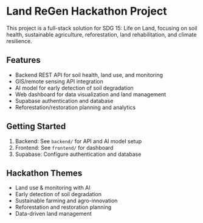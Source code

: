 # Land ReGen Hackathon Project

This project is a full-stack solution for SDG 15: Life on Land, focusing on soil health, sustainable agriculture, reforestation, land rehabilitation, and climate resilience.

## Features
- Backend REST API for soil health, land use, and monitoring
- GIS/remote sensing API integration
- AI model for early detection of soil degradation
- Web dashboard for data visualization and land management
- Supabase authentication and database
- Reforestation/restoration planning and analytics

## Getting Started
1. Backend: See `backend/` for API and AI model setup
2. Frontend: See `frontend/` for dashboard
3. Supabase: Configure authentication and database

## Hackathon Themes
- Land use & monitoring with AI
- Early detection of soil degradation
- Sustainable farming and agro-innovation
- Reforestation and restoration planning
- Data-driven land management

